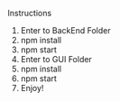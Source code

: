 Instructions
1. Enter to BackEnd Folder
2. npm install
3. npm start
4. Enter to GUI Folder
5. npm install
6. npm start
7. Enjoy!